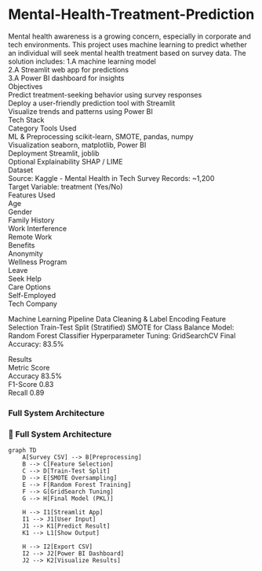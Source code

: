 # Mental-Health-Treatment-Prediction
Mental health awareness is a growing concern, especially in corporate and tech environments. This project uses machine learning to predict whether an individual will seek mental health treatment based on survey data. The solution includes:
1.A machine learning model  
2.A Streamlit web app for predictions  
3.A Power BI dashboard for insights  
Objectives  
Predict treatment-seeking behavior using survey responses  
Deploy a user-friendly prediction tool with Streamlit  
Visualize trends and patterns using Power BI  
Tech Stack  
Category	Tools Used  
ML & Preprocessing	scikit-learn, SMOTE, pandas, numpy  
Visualization	seaborn, matplotlib, Power BI  
Deployment	Streamlit, joblib  
Optional Explainability	SHAP / LIME  
Dataset  
Source: Kaggle - Mental Health in Tech Survey
Records: ~1,200  
Target Variable: treatment (Yes/No)  
Features Used  
Age  
Gender  
Family History  
Work Interference  
Remote Work  
Benefits  
Anonymity  
Wellness Program  
Leave  
Seek Help  
Care Options  
Self-Employed  
Tech Company  

Machine Learning Pipeline
Data Cleaning & Label Encoding
Feature Selection
Train-Test Split (Stratified)
SMOTE for Class Balance
Model: Random Forest Classifier
Hyperparameter Tuning: GridSearchCV
Final Accuracy: 83.5%  

Results  
Metric	Score  
Accuracy	83.5%  
F1-Score	0.83  
Recall	0.89  



###  Full System Architecture

### 🧠 Full System Architecture

```mermaid
graph TD
    A[Survey CSV] --> B[Preprocessing]
    B --> C[Feature Selection]
    C --> D[Train-Test Split]
    D --> E[SMOTE Oversampling]
    E --> F[Random Forest Training]
    F --> G[GridSearch Tuning]
    G --> H[Final Model (PKL)]
    
    H --> I1[Streamlit App]
    I1 --> J1[User Input]
    J1 --> K1[Predict Result]
    K1 --> L1[Show Output]

    H --> I2[Export CSV]
    I2 --> J2[Power BI Dashboard]
    J2 --> K2[Visualize Results]
```

